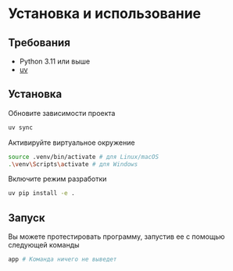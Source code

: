 # Установка и использование

## Требования
- Python 3.11 или выше
- [uv](https://docs.astral.sh/uv/getting-started/installation/)

## Установка

Обновите зависимости проекта
```bash
uv sync
```

Активируйте виртуальное окружение
```bash
source .venv/bin/activate # для Linux/macOS
.\venv\Scripts\activate # для Windows
```

Включите режим разработки
```bash
uv pip install -e .
```

## Запуск
Вы можете протестировать программу, запустив ее с помощью следующей команды
```bash
app # Команда ничего не выведет
```
